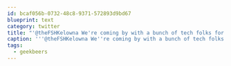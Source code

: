 ```yaml
---
id: bcaf056b-0732-48c8-9371-572893d9bd67
blueprint: text
category: twitter
title: "'@theFSHKelowna We're coming by with a bunch of tech folks for #geekbeers at 4:30 so its gonna be pretty packed in there :)"
caption: '''@theFSHKelowna We''re coming by with a bunch of tech folks for <span class="hashtag hashtag_local">#<a href="http://tweettemp.darylchymko.ca/?tag=geekbeers">geekbeers</a> at 4:30 so its gonna be pretty packed in there :)'
tags:
  - geekbeers
---
```

